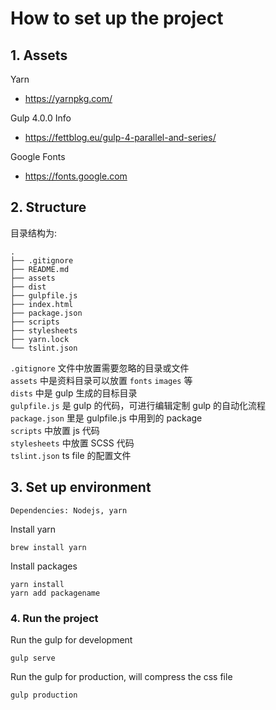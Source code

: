 # How to set up the project

## 1. Assets

Yarn
- https://yarnpkg.com/

Gulp 4.0.0 Info
- https://fettblog.eu/gulp-4-parallel-and-series/

Google Fonts
- https://fonts.google.com


## 2. Structure

目录结构为:

```
.
├── .gitignore
├── README.md
├── assets
├── dist
├── gulpfile.js
├── index.html
├── package.json
├── scripts
├── stylesheets
├── yarn.lock
└── tslint.json
```

`.gitignore` 文件中放置需要忽略的目录或文件  
`assets` 中是资料目录可以放置 `fonts` `images` 等  
`dists` 中是 gulp 生成的目标目录  
`gulpfile.js` 是 gulp 的代码，可进行编辑定制 gulp 的自动化流程  
`package.json` 里是 gulpfile.js 中用到的 package  
`scripts` 中放置 js 代码  
`stylesheets` 中放置 SCSS 代码  
`tslint.json` ts file 的配置文件

## 3. Set up environment

```
Dependencies: Nodejs, yarn
```

Install yarn
```
brew install yarn
```

Install packages
```
yarn install
yarn add packagename
```

### 4. Run the project

Run the gulp for development
```
gulp serve
```

Run the gulp for production, will compress the css file
```
gulp production
```
